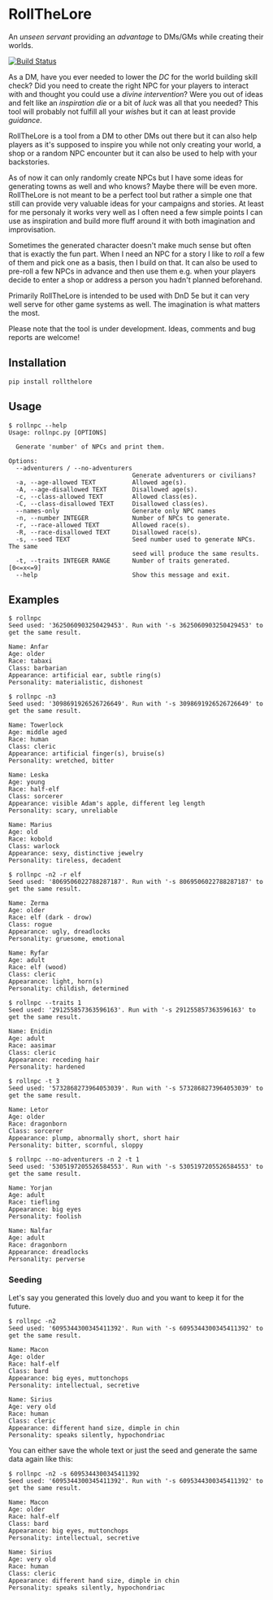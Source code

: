 # RollTheLore
An *unseen servant* providing an *advantage* to DMs/GMs while creating their worlds.

[![Build Status](https://travis-ci.com/geckon/rollthelore.svg?branch=master)](https://travis-ci.com/geckon/rollthelore)

As a DM, have you ever needed to lower the *DC* for the world building skill
check? Did you need to create the right NPC for your players to interact with
and thought you could use a *divine intervention*? Were you out of ideas and
felt like an *inspiration die* or a bit of *luck* was all that you needed? This
tool will probably not fulfill all your *wish*es but it can at least provide
*guidance*.

RollTheLore is a tool from a DM to other DMs out there but it can also help
players as it's supposed to inspire you while not only creating your world,
a shop or a random NPC encounter but it can also be used to help with your
backstories.

As of now it can only randomly create NPCs but I have some ideas for generating
towns as well and who knows? Maybe there will be even more. RollTheLore is not
meant to be a perfect tool but rather a simple one that still can provide very
valuable ideas for your campaigns and stories. At least for me personaly it
works very well as I often need a few simple points I can use as inspiration
and build more fluff around it with both imagination and improvisation.

Sometimes the generated character doesn't make much sense but often that is
exactly the fun part. When I need an NPC for a story I like to *roll* a few of
them and pick one as a basis, then I build on that. It can also be used to
pre-roll a few NPCs in advance and then use them e.g. when your players decide
to enter a shop or address a person you hadn't planned beforehand.

Primarily RollTheLore is intended to be used with DnD 5e but it can very well
serve for other game systems as well. The imagination is what matters the most.

Please note that the tool is under development. Ideas, comments and bug reports are
welcome!

## Installation

```
pip install rollthelore
```

## Usage

```
$ rollnpc --help
Usage: rollnpc.py [OPTIONS]

  Generate 'number' of NPCs and print them.

Options:
  --adventurers / --no-adventurers
                                  Generate adventurers or civilians?
  -a, --age-allowed TEXT          Allowed age(s).
  -A, --age-disallowed TEXT       Disallowed age(s).
  -c, --class-allowed TEXT        Allowed class(es).
  -C, --class-disallowed TEXT     Disallowed class(es).
  --names-only                    Generate only NPC names
  -n, --number INTEGER            Number of NPCs to generate.
  -r, --race-allowed TEXT         Allowed race(s).
  -R, --race-disallowed TEXT      Disallowed race(s).
  -s, --seed TEXT                 Seed number used to generate NPCs. The same
                                  seed will produce the same results.
  -t, --traits INTEGER RANGE      Number of traits generated.  [0<=x<=9]
  --help                          Show this message and exit.
```

## Examples

```
$ rollnpc
Seed used: '3625060903250429453'. Run with '-s 3625060903250429453' to get the same result.

Name: Anfar
Age: older
Race: tabaxi
Class: barbarian
Appearance: artificial ear, subtle ring(s)
Personality: materialistic, dishonest
```

```
$ rollnpc -n3
Seed used: '3098691926526726649'. Run with '-s 3098691926526726649' to get the same result.

Name: Towerlock
Age: middle aged
Race: human
Class: cleric
Appearance: artificial finger(s), bruise(s)
Personality: wretched, bitter

Name: Leska
Age: young
Race: half-elf
Class: sorcerer
Appearance: visible Adam's apple, different leg length
Personality: scary, unreliable

Name: Marius
Age: old
Race: kobold
Class: warlock
Appearance: sexy, distinctive jewelry
Personality: tireless, decadent
```

```
$ rollnpc -n2 -r elf
Seed used: '8069506022788287187'. Run with '-s 8069506022788287187' to get the same result.

Name: Zerma
Age: older
Race: elf (dark - drow)
Class: rogue
Appearance: ugly, dreadlocks
Personality: gruesome, emotional

Name: Ryfar
Age: adult
Race: elf (wood)
Class: cleric
Appearance: light, horn(s)
Personality: childish, determined
```

```
$ rollnpc --traits 1
Seed used: '291255857363596163'. Run with '-s 291255857363596163' to get the same result.

Name: Enidin
Age: adult
Race: aasimar
Class: cleric
Appearance: receding hair
Personality: hardened
```

```
$ rollnpc -t 3
Seed used: '5732868273964053039'. Run with '-s 5732868273964053039' to get the same result.

Name: Letor
Age: older
Race: dragonborn
Class: sorcerer
Appearance: plump, abnormally short, short hair
Personality: bitter, scornful, sloppy
```

```
$ rollnpc --no-adventurers -n 2 -t 1
Seed used: '5305197205526584553'. Run with '-s 5305197205526584553' to get the same result.

Name: Yorjan
Age: adult
Race: tiefling
Appearance: big eyes
Personality: foolish

Name: Nalfar
Age: adult
Race: dragonborn
Appearance: dreadlocks
Personality: perverse

```

### Seeding

Let's say you generated this lovely duo and you want to keep it for the future.

```
$ rollnpc -n2
Seed used: '6095344300345411392'. Run with '-s 6095344300345411392' to get the same result.

Name: Macon
Age: older
Race: half-elf
Class: bard
Appearance: big eyes, muttonchops
Personality: intellectual, secretive

Name: Sirius
Age: very old
Race: human
Class: cleric
Appearance: different hand size, dimple in chin
Personality: speaks silently, hypochondriac
```

You can either save the whole text or just the seed and generate the same
data again like this:

```
$ rollnpc -n2 -s 6095344300345411392
Seed used: '6095344300345411392'. Run with '-s 6095344300345411392' to get the same result.

Name: Macon
Age: older
Race: half-elf
Class: bard
Appearance: big eyes, muttonchops
Personality: intellectual, secretive

Name: Sirius
Age: very old
Race: human
Class: cleric
Appearance: different hand size, dimple in chin
Personality: speaks silently, hypochondriac
```

